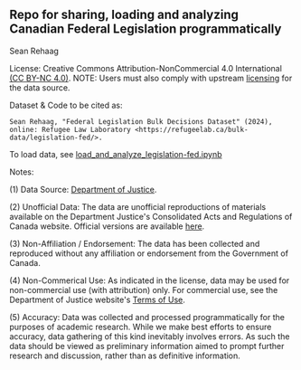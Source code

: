 ## Repo for sharing, loading and analyzing Canadian Federal Legislation programmatically

Sean Rehaag

License: Creative Commons Attribution-NonCommercial 4.0 International [(CC BY-NC 4.0)](https://creativecommons.org/licenses/by-nc/4.0/). NOTE: Users must also comply with upstream [licensing](https://www.justice.gc.ca/eng/terms-avis/index.html) for the data source.

Dataset & Code to be cited as: 

    Sean Rehaag, "Federal Legislation Bulk Decisions Dataset" (2024), online: Refugee Law Laboratory <https://refugeelab.ca/bulk-data/legislation-fed/>.

To load data, see [load_and_analyze_legislation-fed.ipynb](https://github.com/Refugee-Law-Lab/legislation-fed-bulk-data/blob/master/load_and_analyze_legislation-fed.ipynb)

Notes:

(1) Data Source: [Department of Justice](https://github.com/justicecanada/laws-lois-xm). 

(2) Unofficial Data: The data are unofficial reproductions of materials available on the Department Justice's Consolidated Acts and Regulations of Canada website. Official versions are available [here](https://laws-lois.justice.gc.ca/eng/acts/).

(3) Non-Affiliation / Endorsement: The data has been collected and reproduced without any affiliation or endorsement from the Government of Canada.

(4) Non-Commerical Use: As indicated in the license, data may be used for non-commercial use (with attribution) only. For commercial use, see the Department of Justice website's [Terms of Use](https://www.justice.gc.ca/eng/terms-avis/index.html).

(5) Accuracy: Data was collected and processed programmatically for the purposes of academic research. While we make best efforts to ensure accuracy, data gathering of this kind inevitably involves errors. As such the data should be viewed as preliminary information aimed to prompt further research and discussion, rather than as definitive information. 
